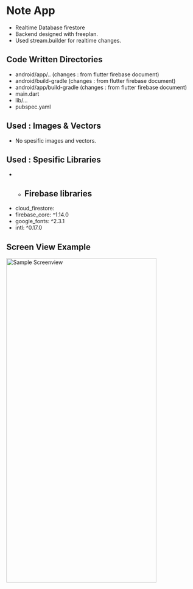 # Note App
* Realtime Database firestore
* Backend designed with freeplan.
* Used stream.builder for realtime changes.

## Code Written Directories 
* android/app/.. (changes : from flutter firebase document)
* android/build-gradle (changes : from flutter firebase document)
* android/app/build-gradle (changes : from flutter firebase document)
* main.dart
* lib/...
* pubspec.yaml

## Used : Images & Vectors
* No spesific images and vectors.

## Used : Spesific Libraries
  * * ## Firebase libraries 
* cloud_firestore:  
* firebase_core: ^1.14.0
* google_fonts: ^2.3.1
* intl: ^0.17.0

## Screen View Example
<img src="https://github.com/mkiziltay/Firebase-Note-App/blob/master/note_app_screenshot.png" alt = "Sample Screenview" width=394 height=851>

